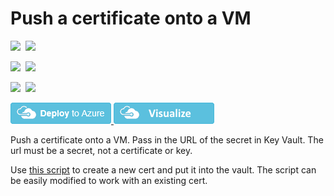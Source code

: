 # Push a certificate onto a VM

<IMG SRC="https://azurequickstartsservice.blob.core.windows.net/badges/201-vm-push-certificate-windows/PublicLastTestDate.svg" />&nbsp;
<IMG SRC="https://azurequickstartsservice.blob.core.windows.net/badges/201-vm-push-certificate-windows/PublicDeployment.svg" />&nbsp;

<IMG SRC="https://azurequickstartsservice.blob.core.windows.net/badges/201-vm-push-certificate-windows/FairfaxLastTestDate.svg" />&nbsp;
<IMG SRC="https://azurequickstartsservice.blob.core.windows.net/badges/201-vm-push-certificate-windows/FairfaxDeployment.svg" />&nbsp;

<IMG SRC="https://azurequickstartsservice.blob.core.windows.net/badges/201-vm-push-certificate-windows/BestPracticeResult.svg" />&nbsp;
<IMG SRC="https://azurequickstartsservice.blob.core.windows.net/badges/201-vm-push-certificate-windows/CredScanResult.svg" />&nbsp;

<a href="https://portal.azure.com/#create/Microsoft.Template/uri/https%3A%2F%2Fraw.githubusercontent.com%2FAzure%2Fazure-quickstart-templates%2Fmaster%2F201-vm-push-certificate-windows%2Fazuredeploy.json" target="_blank">
    <img src="https://raw.githubusercontent.com/Azure/azure-quickstart-templates/master/1-CONTRIBUTION-GUIDE/images/deploytoazure.png"/>
</a>
<a href="http://armviz.io/#/?load=https%3A%2F%2Fraw.githubusercontent.com%2FAzure%2Fazure-quickstart-templates%2Fmaster%2F201-vm-push-certificate-windows%2Fazuredeploy.json" target="_blank">
    <img src="https://raw.githubusercontent.com/Azure/azure-quickstart-templates/master/1-CONTRIBUTION-GUIDE/images/visualizebutton.png"/>
</a>

Push a certificate onto a VM. Pass in the URL of the secret in Key Vault.  The url must be a secret, not a certificate or key.

Use <a href="https://gist.github.com/bmoore-msft/425b79b7b7e226264554ec534b956a48">this script</a> to create a new cert and put it into the vault.  The script can be easily modified to work with an existing cert.



